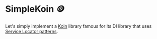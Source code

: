 # SimpleKoin 🪙
Let's simply implement a [Koin](https://github.com/InsertKoinIO/koin) library famous for its DI library that uses [Service Locator patterns](https://en.wikipedia.org/wiki/Service_locator_pattern).

